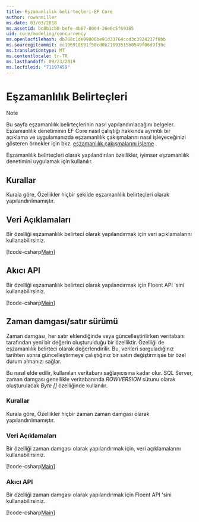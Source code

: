 ```yaml
---
title: Eşzamanlılık belirteçleri-EF Core
author: rowanmiller
ms.date: 03/03/2018
ms.assetid: bc8b1cb0-befe-4b67-8004-26e6c5f69385
uid: core/modeling/concurrency
ms.openlocfilehash: db768c1de99000be91d33764ccd3c3924237f8bb
ms.sourcegitcommit: ec196918691f50cd0b21693515b0549f06d9f39c
ms.translationtype: MT
ms.contentlocale: tr-TR
ms.lasthandoff: 09/23/2019
ms.locfileid: "71197459"
---
```

# <a name="concurrency-tokens"></a>Eşzamanlılık Belirteçleri

> [!NOTE]
> Bu sayfa eşzamanlılık belirteçlerinin nasıl yapılandırılacağını belgeler. Eşzamanlılık denetiminin EF Core nasıl çalıştığı hakkında ayrıntılı bir açıklama ve uygulamanızda eşzamanlılık çakışmalarını nasıl işleyeceğinizi gösteren örnekler için bkz. [eşzamanlılık çakışmalarını işleme](../saving/concurrency.md) .

Eşzamanlılık belirteçleri olarak yapılandırılan özellikler, iyimser eşzamanlılık denetimini uygulamak için kullanılır.

## <a name="conventions"></a>Kurallar

Kurala göre, Özellikler hiçbir şekilde eşzamanlılık belirteçleri olarak yapılandırılmamıştır.

## <a name="data-annotations"></a>Veri Açıklamaları

Bir özelliği eşzamanlılık belirteci olarak yapılandırmak için veri açıklamalarını kullanabilirsiniz.

[!code-csharp[Main](../../../samples/core/Modeling/DataAnnotations/Concurrency.cs#ConfigureConcurrencyAnnotations)]

## <a name="fluent-api"></a>Akıcı API

Bir özelliği eşzamanlılık belirteci olarak yapılandırmak için Floent API 'sini kullanabilirsiniz.

[!code-csharp[Main](../../../samples/core/Modeling/FluentAPI/Concurrency.cs#ConfigureConcurrencyFluent)]

## <a name="timestamprow-version"></a>Zaman damgası/satır sürümü

Zaman damgası, her satır eklendiğinde veya güncelleştirilirken veritabanı tarafından yeni bir değerin oluşturulduğu bir özelliktir. Özelliği de eşzamanlılık belirteci olarak değerlendirilir. Bu, verileri sorguladığınız tarihten sonra güncelleştirmeye çalıştığınız bir satırı değiştirmişse bir özel durum almanızı sağlar.

Bu nasıl elde edilir, kullanılan veritabanı sağlayıcısına kadar olur. SQL Server, zaman damgası genellikle veritabanında *ROWVERSION* sütunu olarak oluşturulacak *Byte []* özelliğinde kullanılır.

### <a name="conventions"></a>Kurallar

Kurala göre, Özellikler hiçbir zaman zaman damgası olarak yapılandırılmamıştır.

### <a name="data-annotations"></a>Veri Açıklamaları

Bir özelliği zaman damgası olarak yapılandırmak için, veri açıklamalarını kullanabilirsiniz.

[!code-csharp[Main](../../../samples/core/Modeling/DataAnnotations/Timestamp.cs#ConfigureTimestampAnnotations)]

### <a name="fluent-api"></a>Akıcı API

Bir özelliği zaman damgası olarak yapılandırmak için Floent API 'sini kullanabilirsiniz.

[!code-csharp[Main](../../../samples/core/Modeling/FluentAPI/Timestamp.cs#ConfigureTimestampFluent)]
